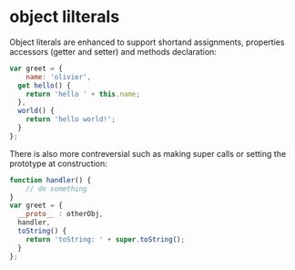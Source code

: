 
# object lilterals

Object literals are enhanced to support shortand assignments, properties accessors (getter and setter) and methods declaration:

```js
var greet = {
	name: 'olivier',
  get hello() {
    return 'hello ' + this.name;
  },
  world() {
    return 'hello world!';
  }
};
```

<!--   > you also can use computed property names (see [symbol]()) -->

There is also more contreversial such as making super calls or setting the prototype at construction: 

```js
function handler() {
	// do something
}
var greet = {
  __proto__ : otherObj,
  handler,
  toString() {
    return 'toString: ' + super.toString();
  }
};
```


